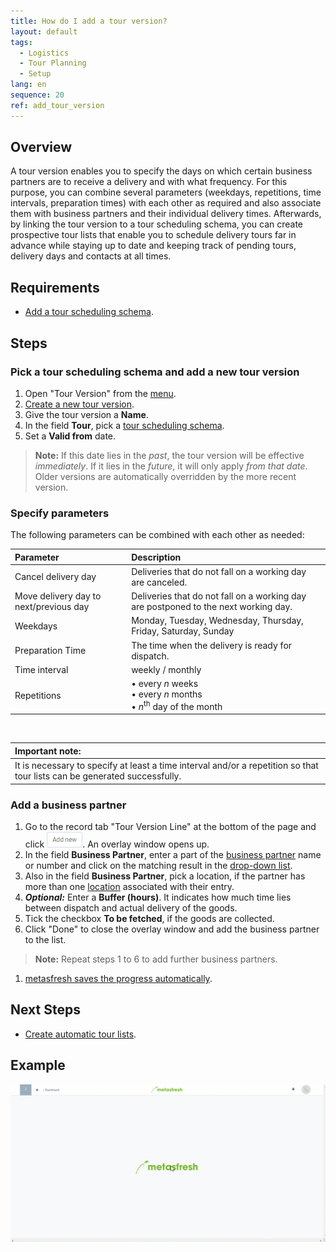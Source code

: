```yaml
---
title: How do I add a tour version?
layout: default
tags:
  - Logistics
  - Tour Planning
  - Setup
lang: en
sequence: 20
ref: add_tour_version
---
```


## Overview
A tour version enables you to specify the days on which certain business partners are to receive a delivery and with what frequency. For this purpose, you can combine several parameters (weekdays, repetitions, time intervals, preparation times) with each other as required and also associate them with business partners and their individual delivery times. Afterwards, by linking the tour version to a tour scheduling schema, you can create prospective tour lists that enable you to schedule delivery tours far in advance while staying up to date and keeping track of pending tours, delivery days and contacts at all times.

## Requirements
- [Add a tour scheduling schema](Add_tour_scheduling_schema).

## Steps

### Pick a tour scheduling schema and add a new tour version
1. Open "Tour Version" from the [menu](Menu).
1. [Create a new tour version](New_Record_Window).
1. Give the tour version a **Name**.
1. In the field **Tour**, pick a [tour scheduling schema](Add_tour_scheduling_schema).
1. Set a **Valid from** date.
 >**Note:** If this date lies in the *past*, the tour version will be effective *immediately*. If it lies in the *future*, it will only apply *from that date*. Older versions are automatically overridden by the more recent version.

### Specify parameters
The following parameters can be combined with each other as needed:

| Parameter | Description |
| :--- | :--- |
| Cancel delivery day | Deliveries that do not fall on a working day are canceled. |
| Move delivery day to next/previous day | Deliveries that do not fall on a working day are postponed to the next working day. |
| Weekdays | Monday, Tuesday, Wednesday, Thursday, Friday, Saturday, Sunday |
| Preparation Time | The time when the delivery is ready for dispatch. |
| Time interval | weekly / monthly |
| Repetitions | •&nbsp;every *n* weeks<br> •&nbsp;every *n* months<br> •&nbsp;*n*<sup>th</sup> day of the month |

<br>

| **Important note:** |
| :--- |
| It is necessary to specify at least a time interval and/or a repetition so that tour lists can be generated successfully. |

### Add a business partner
1. Go to the record tab "Tour Version Line" at the bottom of the page and click !["Add new"](assets/Add_New_Button.png). An overlay window opens up.
1. In the field **Business Partner**, enter a part of the [business partner](New_Business_Partner) name or number and click on the matching result in the <a href="Keyboard_shortcuts_reference#dropdown" title="Dynamic Search Box (Autocompletion)">drop-down list</a>.
1. Also in the field **Business Partner**, pick a location, if the partner has more than one [location](Add_address_tab) associated with their entry.
1. ***Optional:*** Enter a **Buffer (hours)**. It indicates how much time lies between dispatch and actual delivery of the goods.
1. Tick the checkbox **To be fetched**, if the goods are collected.
1. Click "Done" to close the overlay window and add the business partner to the list.
 >**Note:** Repeat steps 1 to 6 to add further business partners.

1. [metasfresh saves the progress automatically](Saveindicator).

## Next Steps
- [Create automatic tour lists](Create_automatic_tour_lists).

## Example
![](assets/Add_tour_version.gif)
